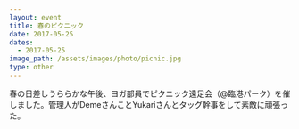 ```yaml
---
layout: event
title: 春のピクニック
date: 2017-05-25
dates:
  - 2017-05-25
image_path: /assets/images/photo/picnic.jpg
type: other
---
```

春の日差しうららかな午後、ヨガ部員でピクニック遠足会（@臨港パーク）を催しました。管理人がDemeさんことYukariさんとタッグ幹事をして素敵に頑張った。
